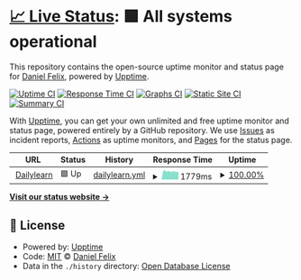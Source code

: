 # [📈 Live Status](https://itsdanielfelix.github.io/uptime-dailylearn-in): <!--live status--> **🟩 All systems operational**

This repository contains the open-source uptime monitor and status page for [Daniel Felix](https://danielfelix.in/), powered by [Upptime](https://github.com/upptime/upptime).

[![Uptime CI](https://github.com/itsdanielfelix/uptime-dailylearn-in/workflows/Uptime%20CI/badge.svg)](https://github.com/itsdanielfelix/uptime-dailylearn-in/actions?query=workflow%3A%22Uptime+CI%22)
[![Response Time CI](https://github.com/itsdanielfelix/uptime-dailylearn-in/workflows/Response%20Time%20CI/badge.svg)](https://github.com/itsdanielfelix/uptime-dailylearn-in/actions?query=workflow%3A%22Response+Time+CI%22)
[![Graphs CI](https://github.com/itsdanielfelix/uptime-dailylearn-in/workflows/Graphs%20CI/badge.svg)](https://github.com/itsdanielfelix/uptime-dailylearn-in/actions?query=workflow%3A%22Graphs+CI%22)
[![Static Site CI](https://github.com/itsdanielfelix/uptime-dailylearn-in/workflows/Static%20Site%20CI/badge.svg)](https://github.com/itsdanielfelix/uptime-dailylearn-in/actions?query=workflow%3A%22Static+Site+CI%22)
[![Summary CI](https://github.com/itsdanielfelix/uptime-dailylearn-in/workflows/Summary%20CI/badge.svg)](https://github.com/itsdanielfelix/uptime-dailylearn-in/actions?query=workflow%3A%22Summary+CI%22)

With [Upptime](https://upptime.js.org), you can get your own unlimited and free uptime monitor and status page, powered entirely by a GitHub repository. We use [Issues](https://github.com/itsdanielfelix/uptime-dailylearn-in/issues) as incident reports, [Actions](https://github.com/itsdanielfelix/uptime-dailylearn-in/actions) as uptime monitors, and [Pages](https://itsdanielfelix.github.io/uptime-dailylearn-in) for the status page.

<!--start: status pages-->
<!-- This summary is generated by Upptime (https://github.com/upptime/upptime) -->
<!-- Do not edit this manually, your changes will be overwritten -->
<!-- prettier-ignore -->
| URL | Status | History | Response Time | Uptime |
| --- | ------ | ------- | ------------- | ------ |
| <img alt="" src="https://favicons.githubusercontent.com/www.dailylearn.in" height="13"> [Dailylearn](https://www.dailylearn.in) | 🟩 Up | [dailylearn.yml](https://github.com/itsdanielfelix/uptime-dailylearn-in/commits/HEAD/history/dailylearn.yml) | <details><summary><img alt="Response time graph" src="./graphs/dailylearn/response-time-week.png" height="20"> 1779ms</summary><br><a href="https://itsdanielfelix.github.io/uptime-dailylearn-in/history/dailylearn"><img alt="Response time 2421" src="https://img.shields.io/endpoint?url=https%3A%2F%2Fraw.githubusercontent.com%2Fitsdanielfelix%2Fuptime-dailylearn-in%2FHEAD%2Fapi%2Fdailylearn%2Fresponse-time.json"></a><br><a href="https://itsdanielfelix.github.io/uptime-dailylearn-in/history/dailylearn"><img alt="24-hour response time 1749" src="https://img.shields.io/endpoint?url=https%3A%2F%2Fraw.githubusercontent.com%2Fitsdanielfelix%2Fuptime-dailylearn-in%2FHEAD%2Fapi%2Fdailylearn%2Fresponse-time-day.json"></a><br><a href="https://itsdanielfelix.github.io/uptime-dailylearn-in/history/dailylearn"><img alt="7-day response time 1779" src="https://img.shields.io/endpoint?url=https%3A%2F%2Fraw.githubusercontent.com%2Fitsdanielfelix%2Fuptime-dailylearn-in%2FHEAD%2Fapi%2Fdailylearn%2Fresponse-time-week.json"></a><br><a href="https://itsdanielfelix.github.io/uptime-dailylearn-in/history/dailylearn"><img alt="30-day response time 2347" src="https://img.shields.io/endpoint?url=https%3A%2F%2Fraw.githubusercontent.com%2Fitsdanielfelix%2Fuptime-dailylearn-in%2FHEAD%2Fapi%2Fdailylearn%2Fresponse-time-month.json"></a><br><a href="https://itsdanielfelix.github.io/uptime-dailylearn-in/history/dailylearn"><img alt="1-year response time 2421" src="https://img.shields.io/endpoint?url=https%3A%2F%2Fraw.githubusercontent.com%2Fitsdanielfelix%2Fuptime-dailylearn-in%2FHEAD%2Fapi%2Fdailylearn%2Fresponse-time-year.json"></a></details> | <details><summary><a href="https://itsdanielfelix.github.io/uptime-dailylearn-in/history/dailylearn">100.00%</a></summary><a href="https://itsdanielfelix.github.io/uptime-dailylearn-in/history/dailylearn"><img alt="All-time uptime 99.94%" src="https://img.shields.io/endpoint?url=https%3A%2F%2Fraw.githubusercontent.com%2Fitsdanielfelix%2Fuptime-dailylearn-in%2FHEAD%2Fapi%2Fdailylearn%2Fuptime.json"></a><br><a href="https://itsdanielfelix.github.io/uptime-dailylearn-in/history/dailylearn"><img alt="24-hour uptime 100.00%" src="https://img.shields.io/endpoint?url=https%3A%2F%2Fraw.githubusercontent.com%2Fitsdanielfelix%2Fuptime-dailylearn-in%2FHEAD%2Fapi%2Fdailylearn%2Fuptime-day.json"></a><br><a href="https://itsdanielfelix.github.io/uptime-dailylearn-in/history/dailylearn"><img alt="7-day uptime 100.00%" src="https://img.shields.io/endpoint?url=https%3A%2F%2Fraw.githubusercontent.com%2Fitsdanielfelix%2Fuptime-dailylearn-in%2FHEAD%2Fapi%2Fdailylearn%2Fuptime-week.json"></a><br><a href="https://itsdanielfelix.github.io/uptime-dailylearn-in/history/dailylearn"><img alt="30-day uptime 100.00%" src="https://img.shields.io/endpoint?url=https%3A%2F%2Fraw.githubusercontent.com%2Fitsdanielfelix%2Fuptime-dailylearn-in%2FHEAD%2Fapi%2Fdailylearn%2Fuptime-month.json"></a><br><a href="https://itsdanielfelix.github.io/uptime-dailylearn-in/history/dailylearn"><img alt="1-year uptime 99.94%" src="https://img.shields.io/endpoint?url=https%3A%2F%2Fraw.githubusercontent.com%2Fitsdanielfelix%2Fuptime-dailylearn-in%2FHEAD%2Fapi%2Fdailylearn%2Fuptime-year.json"></a></details>

<!--end: status pages-->

[**Visit our status website →**](https://itsdanielfelix.github.io/uptime-dailylearn-in)

## 📄 License

- Powered by: [Upptime](https://github.com/upptime/upptime)
- Code: [MIT](./LICENSE) © [Daniel Felix](https://danielfelix.in/)
- Data in the `./history` directory: [Open Database License](https://opendatacommons.org/licenses/odbl/1-0/)
